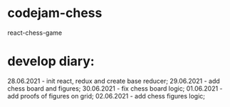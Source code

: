 # codejam-chess
react-chess-game

# develop diary:
28.06.2021 - init react, redux and create base reducer;
29.06.2021 - add chess board and figures;
30.06.2021 - fix chess board logic;
01.06.2021 - add proofs of figures on grid;
02.06.2021 - add chess figures logic;
